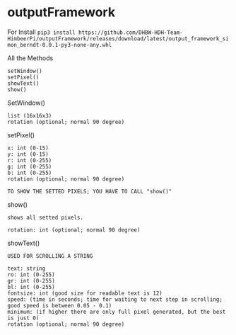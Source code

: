 # outputFramework

For Install
```pip3 install https://github.com/DHBW-HDH-Team-HimbeerPi/outputFramework/releases/download/latest/output_framework_simon_berndt-0.0.1-py3-none-any.whl```


All the Methods

```
setWindow()
setPixel()
showText()
show()
```


SetWindow()

```
list (16x16x3)
rotation (optional; normal 90 degree)
```


setPixel()

```
x: int (0-15)
y: int (0-15)
r: int (0-255)
g: int (0-255)
b: int (0-255)
rotation (optional; normal 90 degree)

TO SHOW THE SETTED PIXELS; YOU HAVE TO CALL "show()"
```


show()

```
shows all setted pixels.

rotation: int (optional; normal 90 degree)
```

showText()

```
USED FOR SCROLLING A STRING

text: string
ro: int (0-255)
gr: int (0-255)
bl: int (0-255)
fontsize: int (good size for readable text is 12)
speed: (time in seconds; time for waiting to next step in scrolling; good speed is between 0.05 - 0.1)
minimum: (if higher there are only full pixel generated, but the best is just 0)
rotation (optional; normal 90 degree)
```
